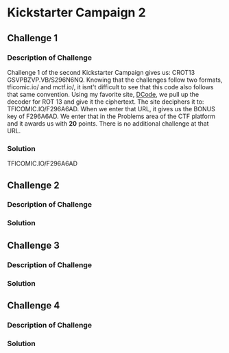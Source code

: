 # Kickstarter Campaign 2

## Challenge 1

### Description of Challenge

Challenge 1 of the second Kickstarter Campaign gives us: CROT13 GSVPBZVP.VB/S296N6NQ. Knowing that the challenges follow two formats, tficomic.io/ and mctf.io/, it isnt't difficult to see that this code also follows that same convention.  Using my favorite site, <a href="https://www.dcode.fr/en">DCode</a>, we pull up the decoder for ROT 13 and give it the ciphertext.  The site deciphers it to: TFICOMIC.IO/F296A6AD.  When we enter that URL, it gives us the BONUS key of F296A6AD. We enter that in the Problems area of the CTF platform and it awards us with **20** points. There is no additional challenge at that URL.

### Solution

TFICOMIC.IO/F296A6AD

## Challenge 2

### Description of Challenge

### Solution

## Challenge 3

### Description of Challenge

### Solution

## Challenge 4

### Description of Challenge

### Solution
